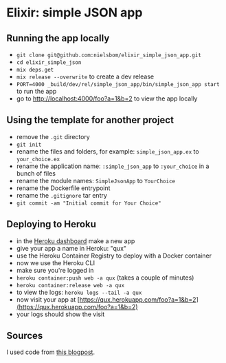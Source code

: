 # Elixir: simple JSON app

## Running the app locally

- `git clone git@github.com:nielsbom/elixir_simple_json_app.git`
- `cd elixir_simple_json`
- `mix deps.get`
- `mix release --overwrite` to create a dev release
- `PORT=4000 _build/dev/rel/simple_json_app/bin/simple_json_app start` to run the app
- go to [http://localhost:4000/foo?a=1&b=2](http://localhost:4000/foo?a=1&b=2) to view the app locally

## Using the template for another project

- remove the `.git` directory
- `git init`
- rename the files and folders, for example: `simple_json_app.ex` to `your_choice.ex`
- rename the application name: `:simple_json_app` to `:your_choice` in a bunch of files
- rename the module names: `SimpleJsonApp` to `YourChoice`
- rename the Dockerfile entrypoint
- rename the `.gitignore` tar entry
- `git commit -am "Initial commit for Your Choice"`

## Deploying to Heroku

- in the [Heroku dashboard](https://dashboard.heroku.com/new-app) make a new app
- give your app a name in Heroku: "qux"
- use the Heroku Container Registry to deploy with a Docker container
- now we use the Heroku CLI
- make sure you're logged in
- `heroku container:push web -a qux` (takes a couple of minutes)
- `heroku container:release web -a qux`
- to view the logs: `heroku logs --tail -a qux`
- now visit your app at [https://qux.herokuapp.com/foo?a=1&b=2](https://qux.herokuapp.com/foo?a=1&b=2)
- your logs should show the visit

## Sources

I used code from [this blogpost](https://medium.com/@qhwa_85848/build-docker-images-from-an-elixir-project-why-and-how-78e19468210).
